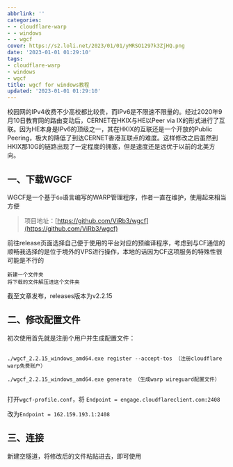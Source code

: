 ```yaml
---
abbrlink: ''
categories:
- - cloudflare-warp
- - windows
- - wgcf
cover: https://s2.loli.net/2023/01/01/yMRSO1297k3ZjHQ.png
date: '2023-01-01 01:29:10'
tags:
- cloudflare-warp
- windows
- wgcf
title: wgcf for windows教程
updated: '2023-01-01 01:29:10'
---
```

校园网的IPv4收费不少高校都比较贵，而IPv6是不限速不限量的。经过2020年9月10日教育网的路由变动后，CERNET在HKIX与HE以Peer via IX的形式进行了互联。因为HE本身是IPv6的顶级之一，其在HKIX的互联还是一个开放的Public Peering，极大的降低了到达CERNET香港互联点的难度。这样修改之后虽然到HKIX那10G的链路出现了一定程度的拥塞，但是速度还是远优于以前的北美方向。


## 一、下载WGCF


WGCF是一个基于`Go`语言编写的WARP管理程序，作者一直在维护，使用起来相当方便

> 项目地址：[https://github.com/ViRb3/wgcf](https://github.com/ViRb3/wgcf)

前往release页面选择自己便于使用的平台对应的预编译程序，考虑到与CF通信的顺畅我选择的是位于境外的VPS进行操作，本地的话因为CF这项服务的特殊性很可能是不行的


```
新建一个文件夹
将下载的文件解压进这个文件夹
```

截至文章发布，releases版本为v2.2.15


## 二、修改配置文件

初次使用首先就是注册个用户并生成配置文件：

```

./wgcf_2.2.15_windows_amd64.exe register --accept-tos （注册cloudflare warp免费账户）

./wgcf_2.2.15_windows_amd64.exe generate （生成warp wireguard配置文件）


```

打开`wgcf-profile.conf`，将 `Endpoint = engage.cloudflareclient.com:2408`

改为`Endpoint = 162.159.193.1:2408`


## 三、连接

新建空隧道，将修改后的文件粘贴进去，即可使用
